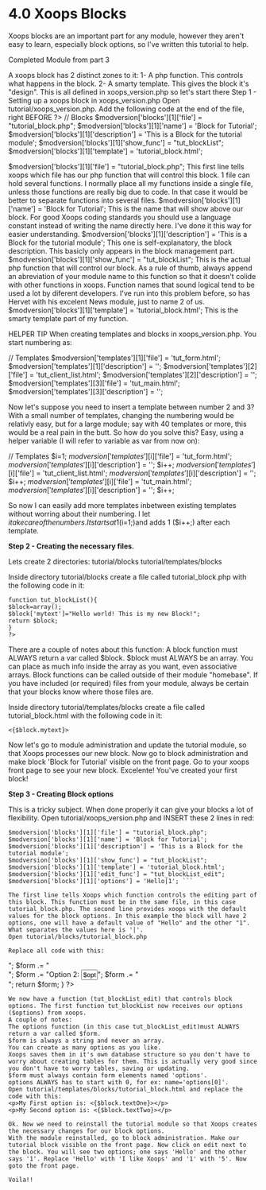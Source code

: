 # 4.0 Xoops Blocks

Xoops blocks are an important part for any module, however they aren't easy to learn, especially block options, so I've written this tutorial to help.

Completed Module from part 3

A xoops block has 2 distinct zones to it:
1- A php function. This controls what happens in the block.
2- A smarty template. This gives the block it's "design".
This is all defined in xoops_version.php so let's start there
Step 1 - Setting up a xoops block in xoops_version.php
Open tutorial/xoops_version.php. Add the following code at the end of the file, right BEFORE ?>
// Blocks
$modversion['blocks'][1]['file'] = "tutorial_block.php";
$modversion['blocks'][1]['name'] = 'Block for Tutorial';
$modversion['blocks'][1]['description'] = 'This is a Block for the tutorial module';
$modversion['blocks'][1]['show_func'] = "tut_blockList";
$modversion['blocks'][1]['template'] = 'tutorial_block.html';

$modversion['blocks'][1]['file'] = "tutorial_block.php"; This first line tells xoops which file has our php function that will control this block. 1 file can hold several functions. I normally place all my functions inside a single file, unless those functions are really big due to code. In that case it would be better to separate functions into several files.
$modversion['blocks'][1]['name'] = 'Block for Tutorial'; This is the name that will show above our block. For good Xoops coding standards you should use a language constant instead of writing the name directly here. I've done it this way for easier understanding.
$modversion['blocks'][1]['description'] = 'This is a Block for the tutorial module'; This one is self-explanatory, the block description. This basicly only appears in the block management part.
$modversion['blocks'][1]['show_func'] = "tut_blockList"; This is the actual php function that will control our block. As a rule of thumb, always append an abreviation of your module name to this function so that it doesn't colide with other functions in xoops. Function names that sound logical tend to be used a lot by diferent developers. I've run into this problem before, so has Hervet with his excelent News module, just to name 2 of us.
$modversion['blocks'][1]['template'] = 'tutorial_block.html'; This is the smarty template part of my function.
 
HELPER TIP
When creating templates and blocks in xoops_version.php. You start numbering as:

// Templates
$modversion['templates'][1]['file'] = 'tut_form.html';
$modversion['templates'][1]['description'] = '';
$modversion['templates'][2]['file'] = 'tut_client_list.html';
$modversion['templates'][2]['description'] = '';
$modversion['templates'][3]['file'] = 'tut_main.html';
$modversion['templates'][3]['description'] = '';

Now let's suppose you need to insert a template between number 2 and 3? With a small number of templates, changing the numbering would be relativly easy, but for a large module; say with 40 templates or more, this would be a real pain in the butt. So how do you solve this? Easy, using a helper variable (I will refer to variable as var from now on): 

// Templates
$i=1;
$modversion['templates'][$i]['file'] = 'tut_form.html';
$modversion['templates'][$i]['description'] = '';
$i++;
$modversion['templates'][$i]['file'] = 'tut_client_list.html';
$modversion['templates'][$i]['description'] = '';
$i++;
$modversion['templates'][$i]['file'] = 'tut_main.html';
$modversion['templates'][$i]['description'] = '';
$i++;

So now I can easily add more templates inbetween existing templates without worring about their numbering. I let $i take care of the numbers. It starts at 1 ($i=1;)and adds 1 ($i++;) after each template.

 
**Step 2 - Creating the necessary files.**

Lets create 2 directories:
tutorial/blocks
tutorial/templates/blocks

Inside directory tutorial/blocks create a file called tutorial_block.php with the following code in it:

```<?php
function tut_blockList(){
$block=array();
$block['mytext']="Hello world! This is my new Block!";
return $block;
}
?>
```

There are a couple of notes about this function:
A block function must ALWAYS return a var called $block.
$block must ALWAYS be an array.
You can place as much info inside the array as you want, even associative arrays.
Block functions can be called outside of their module "homebase". If you have included (or required) files from your module, always be certain that your blocks know where those files are.


Inside directory tutorial/templates/blocks create a file called tutorial_block.html with the following code in it:

```
<{$block.mytext}>
```

Now let's go to module administration and update the tutorial module, so that Xoops processes our new block. Now go to block administration and make block 'Block for Tutorial' visible on the front page. Go to your xoops front page to see your new block.
Excelente! You've created your first block!

**Step 3 - Creating Block options**

This is a tricky subject. When done properly it can give your blocks a lot of flexibility.
Open tutorial/xoops_version.php and INSERT these 2 lines in red:

```// Blocks
$modversion['blocks'][1]['file'] = "tutorial_block.php";
$modversion['blocks'][1]['name'] = 'Block for Tutorial';
$modversion['blocks'][1]['description'] = 'This is a Block for the tutorial module';
$modversion['blocks'][1]['show_func'] = "tut_blockList";
$modversion['blocks'][1]['template'] = 'tutorial_block.html';
$modversion['blocks'][1]['edit_func'] = "tut_blockList_edit";
$modversion['blocks'][1]['options'] = 'Hello|1'; ```

The first line tells Xoops which function controls the editing part of this block. This function must be in the same file, in this case tutorial_block.php. The second line provides xoops with the default values for the block options. In this example the block will have 2 options, one will have a default value of "Hello" and the other "1". What separates the values here is '|'.
Open tutorial/blocks/tutorial_block.php

Replace all code with this:

```
<?php
function tut_blockList($options){
$block=array();
$block['textOne']=$options[0];
$block['textTwo']=$options[1];
return $block;
}
function tut_blockList_edit($options){
$form = "Option 1: <input type='text' size='9' name='options[0]' value='$options[0]' />";
$form .= "<br />";
$form .= "Option 2: <input type='text' size='1' name='options[1]' value='$options[1]' />";
$form .= "<br />";
return $form;
}
?>
```
We now have a function (tut_blockList_edit) that controls block options. The first function tut_blockList now receives our options ($options) from xoops.
A couple of notes:
The options function (in this case tut_blockList_edit)must ALWAYS return a var called $form.
$form is always a string and never an array.
You can create as many options as you like.
Xoops saves them in it's own database structure so you don't have to worry about creating tables for them. This is actually very good since you don't have to worry tables, saving or updating.
$form must always contain form elements named 'options'.
options ALWAYS has to start with 0, for ex: name='options[0]'.
Open tutorial/templates/blocks/tutorial_block.html and replace the code with this:
<p>My First option is: <{$block.textOne}></p>
<p>My Second option is: <{$block.textTwo}></p>

Ok. Now we need to reinstall the tutorial module so that Xoops creates the necessary changes for our block options.
With the module reinstalled, go to block administration. Make our tutorial block visible on the front page. Now click on edit next to the block. You will see two options; one says 'Hello' and the other says '1'. Replace 'Hello' with 'I like Xoops' and '1' with '5'. Now goto the front page.

Voila!!
